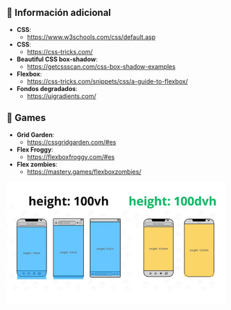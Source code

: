 ## 📌 Información adicional 
- **CSS**: 
    - https://www.w3schools.com/css/default.asp
- **CSS**: 
    - https://css-tricks.com/
- **Beautiful CSS box-shadow**: 
    - https://getcssscan.com/css-box-shadow-examples
- **Flexbox**: 
    - https://css-tricks.com/snippets/css/a-guide-to-flexbox/
- **Fondos degradados**: 
    - https://uigradients.com/


## 🎯 Games
- **Grid Garden**: 
    - https://cssgridgarden.com/#es
- **Flex Froggy**: 
    - https://flexboxfroggy.com/#es 
- **Flex zombies**: 
    - https://mastery.games/flexboxzombies/ 


![alt text](image.png)
